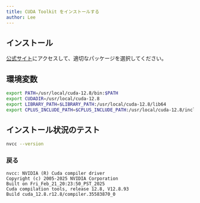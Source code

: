```yaml
---
title: CUDA Toolkit をインストールする
author: Lee
---
```


## インストール

[公式サイト](https://developer.nvidia.com/cuda-downloads)にアクセスして、適切なパッケージを選択してください。

## 環境変数

```bash
export PATH=/usr/local/cuda-12.8/bin:$PATH
export CUDADIR=/usr/local/cuda-12.8
export LIBRARY_PATH=$LIBRARY_PATH:/usr/local/cuda-12.8/lib64
export CPLUS_INCLUDE_PATH=$CPLUS_INCLUDE_PATH:/usr/local/cuda-12.8/include
```

## インストール状況のテスト

```bash
nvcc --version
```

### 戻る

```text
nvcc: NVIDIA (R) Cuda compiler driver
Copyright (c) 2005-2025 NVIDIA Corporation
Built on Fri_Feb_21_20:23:50_PST_2025
Cuda compilation tools, release 12.8, V12.8.93
Build cuda_12.8.r12.8/compiler.35583870_0
```
